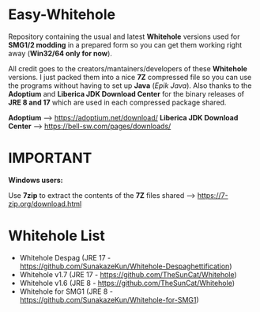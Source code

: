 # Easy-Whitehole

Repository containing the usual and latest **Whitehole** versions used for **SMG1/2 modding** in a prepared form so you can get them working right away (**Win32/64 only for now**).

All credit goes to the creators/mantainers/developers of these **Whitehole** versions. I just packed them into a nice **7Z** compressed file so you can use the programs without having to set up **Java** (*Epik Java*). Also thanks to the **Adoptium** and **Liberica JDK Download Center** for the binary releases of **JRE 8 and 17** which are used in each compressed package shared.

**Adoptium** --> https://adoptium.net/download/
**Liberica JDK Download Center** --> https://bell-sw.com/pages/downloads/

# IMPORTANT

**Windows users:** 

Use **7zip** to extract the contents of the **7Z** files shared --> https://7-zip.org/download.html

# Whitehole List

- Whitehole Despag (JRE 17 - https://github.com/SunakazeKun/Whitehole-Despaghettification)
- Whitehole v1.7 (JRE 17 - https://github.com/TheSunCat/Whitehole)
- Whitehole v1.6 (JRE 8 - https://github.com/TheSunCat/Whitehole)
- Whitehole for SMG1 (JRE 8 - https://github.com/SunakazeKun/Whitehole-for-SMG1)
